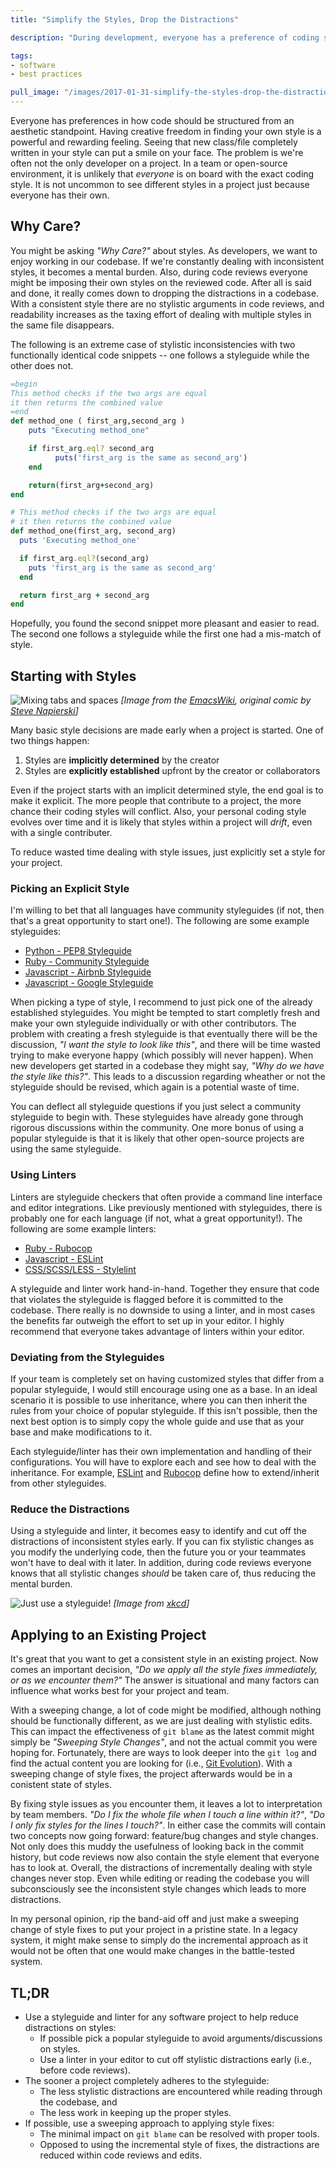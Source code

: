 ```yaml
---
title: "Simplify the Styles, Drop the Distractions"

description: "During development, everyone has a preference of coding style. For the most part these preferences have no effect on the functionality of the application. It is possible that they can become a large time sink, especially in larger teams and projects. In this article we will determine how minor style differences cause negative effects, and how we can mitigate them."

tags:
- software
- best practices

pull_image: "/images/2017-01-31-simplify-the-styles-drop-the-distractions/xkcd-code-quality.png"
---
```


Everyone has preferences in how code should be structured from an aesthetic standpoint. Having creative freedom in finding your own style is a powerful and rewarding feeling. Seeing that new class/file completely written in your style can put a smile on your face. The problem is we're often not the only developer on a project. In a team or open-source environment, it is unlikely that _everyone_ is on board with the exact coding style. It is not uncommon to see different styles in a project just because everyone has their own.

## Why Care?
You might be asking _"Why Care?"_ about styles. As developers, we want to enjoy working in our codebase. If we're constantly dealing with inconsistent styles, it becomes a mental burden. Also, during code reviews everyone might be imposing their own styles on the reviewed code. After all is said and done, it really comes down to dropping the distractions in a codebase. With a consistent style there are no stylistic arguments in code reviews, and readability increases as the taxing effort of dealing with multiple styles in the same file disappears.

The following is an extreme case of stylistic inconsistencies with two functionally identical code snippets -- one follows a styleguide while the other does not.

```ruby
=begin
This method checks if the two args are equal
it then returns the combined value
=end
def method_one ( first_arg,second_arg )
    puts "Executing method_one"

    if first_arg.eql? second_arg
          puts('first_arg is the same as second_arg')
    end

    return(first_arg+second_arg)
end
```

```ruby
# This method checks if the two args are equal
# it then returns the combined value
def method_one(first_arg, second_arg)
  puts 'Executing method_one'

  if first_arg.eql?(second_arg)
    puts 'first_arg is the same as second_arg'
  end

  return first_arg + second_arg
end
```

Hopefully, you found the second snippet more pleasant and easier to read. The second one follows a styleguide while the first one had a mis-match of style.

## Starting with Styles
![Mixing tabs and spaces](/images/2017-01-31-simplify-the-styles-drop-the-distractions/tabs-spaces-both.png)
_[Image from the [EmacsWiki](http://www.emacswiki.org/emacs/TabsSpacesBoth), original comic by [Steve Napierski](http://www.duelinganalogs.com/comic/2007/04/02/hello-im-linux/)]_

Many basic style decisions are made early when a project is started. One of two things happen:

1. Styles are **implicitly determined** by the creator
2. Styles are **explicitly established** upfront by the creator or collaborators

Even if the project starts with an implicit determined style, the end goal is to make it explicit. The more people that contribute to a project, the more chance their coding styles will conflict. Also, your personal coding style evolves over time and it is likely that styles within a project will _drift_, even with a single contributer.

To reduce wasted time dealing with style issues, just explicitly set a style for your project.

### Picking an Explicit Style
I'm willing to bet that all languages have community styleguides (if not, then that's a great opportunity to start one!). The following are some example styleguides:

* [Python - PEP8 Styleguide](https://www.python.org/dev/peps/pep-0008/)
* [Ruby - Community Styleguide](https://github.com/bbatsov/ruby-style-guide)
* [Javascript - Airbnb Styleguide](https://github.com/airbnb/javascript)
* [Javascript - Google Styleguide](https://google.github.io/styleguide/jsguide.html)

When picking a type of style, I recommend to just pick one of the already established styleguides. You might be tempted to start completly fresh and make your own styleguide individually or with other contributors. The problem with creating a fresh styleguide is that eventually there will be the discussion, _"I want the style to look like this"_, and there will be time wasted trying to make everyone happy (which possibly will never happen). When new developers get started in a codebase they might say, _"Why do we have the style like this?"_. This leads to a discussion regarding wheather or not the styleguide should be revised, which again is a potential waste of time.

You can deflect all styleguide questions if you just select a community styleguide to begin with. These styleguides have already gone through rigorous discussions within the community. One more bonus of using a popular styleguide is that it is likely that other open-source projects are using the same styleguide.

### Using Linters

Linters are styleguide checkers that often provide a command line interface and editor integrations. Like previously mentioned with styleguides, there is probably one for each language (if not, what a great opportunity!). The following are some example linters:

* [Ruby - Rubocop](http://batsov.com/rubocop/)
* [Javascript - ESLint](http://eslint.org/)
* [CSS/SCSS/LESS - Stylelint](https://stylelint.io/)


A styleguide and linter work hand-in-hand. Together they ensure that code that violates the styleguide is flagged before it is committed to the codebase. There really is no downside to using a linter, and in most cases the benefits far outweigh the effort to set up in your editor. I highly recommend that everyone takes advantage of linters within your editor.

### Deviating from the Styleguides

If your team is completely set on having customized styles that differ from a popular styleguide, I would still encourage using one as a base. In an ideal scenario it is possible to use inheritance, where you can then inherit the rules from your choice of popular styleguide. If this isn't possible, then the next best option is to simply copy the whole guide and use that as your base and make modifications to it.

Each styleguide/linter has their own implementation and handling of their configurations. You will have to explore each and see how to deal with the inheritance. For example, [ESLint](http://eslint.org/docs/user-guide/configuring#extending-configuration-files) and [Rubocop](http://rubocop.readthedocs.io/en/latest/configuration/#inheritance) define how to extend/inherit from other styleguides.

### Reduce the Distractions

Using a styleguide and linter, it becomes easy to identify and cut off the distractions of inconsistent styles early. If you can fix stylistic changes as you modify the underlying code, then the future you or your teammates won't have to deal with it later. In addition, during code reviews everyone knows that all stylistic changes _should_ be taken care of, thus reducing the mental burden.

![Just use a styleguide!](/images/2017-01-31-simplify-the-styles-drop-the-distractions/xkcd-code-quality.png)
_[Image from [xkcd](https://xkcd.com/1513/)]_

## Applying to an Existing Project

It's great that you want to get a consistent style in an existing project. Now comes an important decision, _"Do we apply all the style fixes immediately, or as we encounter them?"_ The answer is situational and many factors can influence what works best for your project and team.

With a sweeping change, a lot of code might be modified, although nothing should be functionally different, as we are just dealing with stylistic edits. This can impact the effectiveness of `git blame` as the latest commit might simply be _"Sweeping Style Changes"_, and not the actual commit you were hoping for. Fortunately, there are ways to look deeper into the `git log` and find the actual content you are looking for (i.e., [Git Evolution](/git-evolution-how-did-we-get-here/)). With a sweeping change of style fixes, the project afterwards would be in a conistent state of styles.

By fixing style issues as you encounter them, it leaves a lot to interpretation by team members. _"Do I fix the whole file when I touch a line within it?"_, _"Do I only fix styles for the lines I touch?"_. In either case the commits will contain two concepts now going forward: feature/bug changes and style changes. Not only does this muddy the usefulness of looking back in the commit history, but code reviews now also contain the style element that everyone has to look at. Overall, the distractions of incrementally dealing with style changes never stop. Even while editing or reading the codebase you will subconsciously see the inconsistent style changes which leads to more distractions.

In my personal opinion, rip the band-aid off and just make a sweeping change of style fixes to put your project in a pristine state. In a legacy system, it might make sense to simply do the incremental approach as it would not be often that one would make changes in the battle-tested system.

## TL;DR

* Use a styleguide and linter for any software project to help reduce distractions on styles:
  * If possible pick a popular styleguide to avoid arguments/discussions on styles.
  * Use a linter in your editor to cut off stylistic distractions early (i.e., before code reviews).
* The sooner a project completely adheres to the styleguide:
  * The less stylistic distractions are encountered while reading through the codebase, and
  * The less work in keeping up the proper styles.
* If possible, use a sweeping approach to applying style fixes:
  * The minimal impact on `git blame` can be resolved with proper tools.
  * Opposed to using the incremental style of fixes, the distractions are reduced within code reviews and edits.
